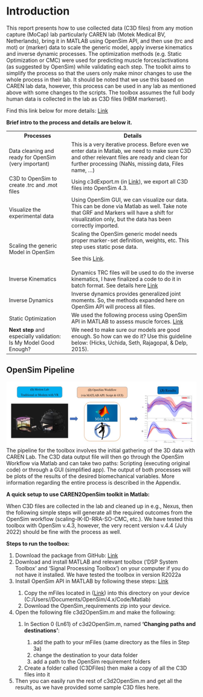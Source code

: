 <h1>Introduction</h1> 

This report presents how to use collected data (C3D files) from any motion capture (MoCap) lab particularly CAREN lab (Motek Medical BV, Netherlands), bring it in MATLAB using OpenSim API, and then use (trc and mot) or (marker) data to scale the generic model, apply inverse kinematics and inverse dynamic processes. The optimization methods (e.g. Static Optimization or CMC) were used for predicting muscle forces/activations (as suggested by OpenSim) while validating each step. The toolkit aims to simplify the process so that the users only make minor changes to use the whole process in their lab. It should be noted that we use this based on CAREN lab data, however, this process can be used in any lab as mentioned above with some changes to the scripts. The toolbox assumes the full body human data is collected in the lab as C3D files (HBM markerset). 

Find this link below for more details: <a href="https://simtk-confluence.stanford.edu/display/OpenSim/Understanding+the+OpenSim+Pipeline">Link</a>

<b>Brief intro to the process and details are below it.</b> 

<table>
  <tr>
    <th>Processes</th>
    <th>Details</th>
  </tr>
  <tr>
    <td>Data cleaning and ready for OpenSim (very important)</td>
    <td>This is a very iterative process. Before even we enter data in Matlab, we need to make sure C3D and other relevant files are ready and clean for further processing (NaNs, missing data, Files name, …)</td>
  </tr>
  <tr>
    <td>C3D to OpenSim to create .trc and .mot files</td>
    <td>Using c3dExport.m (in <a href="https://github.com/hmok/CAREN/blob/master/OpenSim_v4.3/Matlab/mFiles/mFiles.zip">Link</a>), we export all C3D files into OpenSim 4.3.</td>
  </tr>
  <tr>
    <td>Visualize the experimental data</td>
    <td>Using OpenSim GUI, we can visualize our data. This can be done via Matlab as well. Take note that GRF and Markers will have a shift for visualization only, but the data has been correctly imported.</td>
    </tr>
  <tr>
    <td>Scaling the generic Model in OpenSim</td>
    <td>Scaling the OpenSim generic model needs proper marker-set definition, weights, etc. This step uses static pose data. 

See this <a href="https://www.youtube.com/watch?v=ZG7wzvQC6eU">Link</a>.</td>
    </tr>
  <tr>
    <td>Inverse Kinematics</td>
    <td>Dynamics TRC files will be used to do the inverse kinematics, I have finalized a code to do it in batch format. See details here <a href="https://simtk-confluence.stanford.edu/display/OpenSim/Getting+Started+with+Inverse+Kinematics">Link</a></td>
    </tr>
  <tr>
    <td>Inverse Dynamics</td>
    <td>Inverse dynamics provides generalized joint moments. So, the methods expanded here on OpenSim API will process all files. </td>
  <tr>
    <td>Static Optimization</td>
    <td>We used the following process using OpenSim API in MATLAB to assess muscle forces. <a href="https://simtk-confluence.stanford.edu/display/OpenSim/Static+Optimization">Link</a> </td>  
  <tr>
    <td><b>Next step </b> and especially validation: Is My Model Good Enough?</td>
    <td>We need to make sure our models are good enough. So how can we do it? Use this guideline below:
(Hicks, Uchida, Seth, Rajagopal, & Delp, 2015). 
</td>   
</table>

<h2>OpenSim Pipeline</h2> 
<img src="Pipeline.jpg" alt="OpenSim Pipeline">
The pipeline for the toolbox involves the initial gathering of the 3D data with CAREN Lab. The C3D data output file will then go through the OpenSim Workflow via Matlab and can take two paths: Scripting (executing original code) or through a GUI (simplified app). The output of both processes will be plots of the results of the desired biomechanical variables. More information regarding the entire process is described in the Appendix.

<b>A quick setup to use CAREN2OpenSim toolkit in Matlab:</b> 

When C3D files are collected in the lab and cleaned up in e.g., Nexus, then the following simple steps will generate all the required outcomes from the OpenSim workflow (scaling-IK-ID-RRA-SO-CMC, etc.). We have tested this toolbox with OpenSim v.4.3, however, the very recent version v.4.4 (July 2022) should be fine with the process as well. 

<b>Steps to run the toolbox:</b> 
<ol>
  <li>Download the package from GitHub: <a href="https://github.com/hmok/CAREN/tree/master/OpenSim_v4.3/Matlab">Link</a> </li>
  <li>Download and install MATLAB and relevant toolbox (‘DSP System Toolbox’ and ‘Signal Processing Toolbox’) on your computer if you do not have it installed. We have tested the toolbox in version R2022a</li>
  <li>Install OpenSim API in MATLAB by following these steps: <a href="https://simtk-confluence.stanford.edu:8443/display/OpenSim/Scripting+with+Matlab">Link</a> </li>
  <ol>
    <li>Copy the mFiles located in (<a href="https://github.com/hmok/CAREN/tree/master/OpenSim_v4.3/Matlab/mFiles">Link</a>) into this directory on your device (C:/Users/<username>/Documents/OpenSim/4.x/Code/Matlab)</li>
    <li>Download the OpenSim_requirements zip into your device.</li>
  </ol>
  <li>Open the following file c3d2OpenSim.m and make the following:</li>
  <ol>
    <li>In Section 0 (Ln61) of c3d2OpenSim.m, named <b>‘Changing paths and destinations’</b>: </li>
    <ol>
      <li>add the path to your mFiles (same directory as the files in Step 3a)</li>
      <li>change the destination to your data folder</li>
      <li>add a path to the OpenSim requirement folders</li>
    </ol>
    <li>Create a folder called (C3DFiles) then make a copy of all the C3D files into it</li>
  </ol>  
  <li>Then you can easily run the rest of c3d2OpenSim.m and get all the results, as we have provided some sample C3D files here.</li>
</ol>
